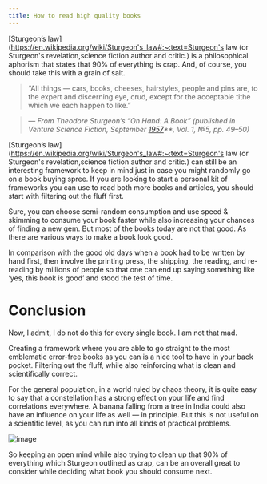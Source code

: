 ```yaml
---
title: How to read high quality books
---
```


[Sturgeon’s law](https://en.wikipedia.org/wiki/Sturgeon's_law#:~:text=Sturgeon's law (or Sturgeon's revelation,science fiction author and critic.) is a philosophical aphorism that states that 90% of everything is crap. And, of course, you should take this with a grain of salt.

> “All things — cars, books, cheeses, hairstyles, people and pins are, to the expert and discerning eye, crud, except for the acceptable tithe which we each happen to like.”

> *— From Theodore Sturgeon’s “On Hand: A Book” (published in Venture Science Fiction, September* *[1957](https://archive.org/details/Venture_v01n05_1957-09_Gorgon776/)**, Vol. 1, №5, pp. 49–50)*

[Sturgeon’s law](https://en.wikipedia.org/wiki/Sturgeon's_law#:~:text=Sturgeon's law (or Sturgeon's revelation,science fiction author and critic.) can still be an interesting framework to keep in mind just in case you might randomly go on a book buying spree. If you are looking to start a personal kit of frameworks you can use to read both more books and articles, you should start with filtering out the fluff first.

Sure, you can choose semi-random consumption and use speed & skimming to consume your book faster while also increasing your chances of finding a new gem. But most of the books today are not that good. As there are various ways to make a book look good.

In comparison with the good old days when a book had to be written by hand first, then involve the printing press, the shipping, the reading, and re-reading by millions of people so that one can end up saying something like ‘yes, this book is good’ and stood the test of time.

# **Conclusion**

Now, I admit, I do not do this for every single book. I am not that mad.

Creating a framework where you are able to go straight to the most emblematic error-free books as you can is a nice tool to have in your back pocket. Filtering out the fluff, while also reinforcing what is clean and scientifically correct.

For the general population, in a world ruled by chaos theory, it is quite easy to say that a constellation has a strong effect on your life and find correlations everywhere. A banana falling from a tree in India could also have an influence on your life as well — in principle. But this is not useful on a scientific level, as you can run into all kinds of practical problems.

![image](https://res.craft.do/user/full/78991a71-3e99-e195-9b3c-47bb26f1e234/doc/53BD9828-2BDD-445D-800C-09121C192C40/64D58D73-FA24-449C-A111-9A08C24EC466_2/W24B8hQVwvju8QfSUbMkAykhTHh5oFkxx6cGiYSdYmAz/1WiNIvq0-yqJlIvSeIWXeFw.png)

So keeping an open mind while also trying to clean up that 90% of everything which Sturgeon outlined as crap, can be an overall great to consider while deciding what book you should consume next.
